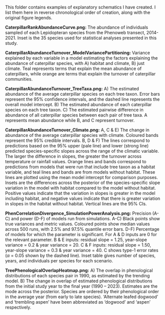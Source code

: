 This folder contains examples of explanatory schematics I have created. I list them here in reverse chronological order of creation, along with the original figure legends. 


**CaterpillarRankAbundanceCurve.png:** The abundance of individuals sampled of each Lepidopteran species from the Phenoweb transect, 2014-2021. Inset is the 35 species used for statistical analyses presented in this study.

**CaterpillarAbundanceTurnover_ModelVariancePartitioning:** Variance explained by each variable in a model estimating the factors explaining the abundance of caterpillar species, with A) habitat and climate, B) just climate. Teal represents terms that explain the mean abundance of caterpillars, while orange are terms that explain the turnover of caterpillar communities.

**CaterpillarAbundanceTurnover_TreeTaxa.png:** A) The estimated abundance of the average caterpillar species on each tree taxon. Error bars represent the 95% confidence intervals, and the dashed line represents the overall model intercept. B) The estimated abundance of each caterpillar species on each tree taxon. C) The estimated pairwise difference in abundance of all caterpillar species between each pair of tree taxa. A represents mean abundance while B, and C represent turnover.

**CaterpillarAbundanceTurnover_Climate.png:** A, C & E) The change in abundance of the average caterpillar species with climate. Coloured bands represent the 95% credible intervals. B, D & F) The lines correspond to predictions based on the 95% upper (pale line) and lower (strong line) predicted species-specific slopes across the range of the climatic variable. The larger the difference in slopes, the greater the turnover across temperature or rainfall values. Orange lines and bands correspond to predictions from models that were run that include tree taxon as a habitat variable, and teal lines and bands are from models without habitat. These lines are plotted using the mean model intercept for comparison purposes. Insets are the differences across the posterior of the species-specific slope variation in the model with habitat compared to the model without habitat. Positive values indicate that the variation in slopes is greater in the model including habitat, and negative values indicate that there is greater variation in slopes in the habitat without habitat. Vertical lines are the 95% CIs.

**PhenCorrelationDivergence_SimulationPowerAnalysis.png:** Precision (A-C) and power (D-F) of models run from simulations. A-C) Black points show true variances and metric values. Coloured points show median values across 500 runs, with 2.5% and 97.5% quantile error bars. D-F) Percentage of models for which the parameter is significant. For A & D inputs are 0 for the relevant parameter. B & E inputs: residual slope = 1.25, year-slope variance = 0.2 & year variance = 20.  C & F inputs: residual slope = 1.50, year-slope variance = 0.3 & year variance = 40. C shows type-1 error rates ($\alpha$ = 0.05 shown by the dashed line). Inset table gives number of species, years, and individuals per species for each scenario.

**TreePhenologicalOverlapHeatmap.png:** A) The overlap in phenological distributions of each species pair in 1990, as estimated by the trending model. B) The change in overlap of estimated phenological distributions from the initial study year to the final year (1990 – 2023). Estimates are the mode across the posterior. Species are ordered by their phenological order in the average year (from early to late species). ‘Alternate leafed dogwood’ and ‘trembling aspen’ have been abbreviated as ‘dogwood’ and ‘aspen’ respectively.
